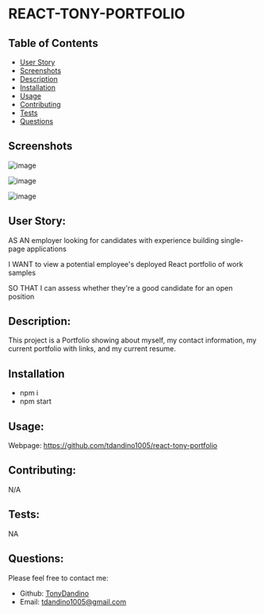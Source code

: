 # REACT-TONY-PORTFOLIO

## Table of Contents 
- [User Story](#user-story)
- [Screenshots](#screenshots)
- [Description](#description)
- [Installation](#installation)
- [Usage](#usage)
- [Contributing](#contributing)
- [Tests](#tests)
- [Questions](#questions)

## Screenshots

![image](https://user-images.githubusercontent.com/114967217/235832285-15e02ab3-7d32-4529-811e-c5d544f80dd2.png)

![image](https://user-images.githubusercontent.com/114967217/235832412-2bf39be2-dbca-49e7-bf11-3235567cc3d2.png)

![image](https://user-images.githubusercontent.com/114967217/235832484-03dd2508-c37a-4e41-bd37-a27af146c142.png)




## User Story:
AS AN employer looking for candidates with experience building single-page applications

I WANT to view a potential employee's deployed React portfolio of work samples

SO THAT I can assess whether they're a good candidate for an open position

## Description:
This project is a Portfolio showing about myself, my contact information, my current portfolio with links, and my current resume.

## Installation
- npm i
- npm start

## Usage:

Webpage: https://github.com/tdandino1005/react-tony-portfolio

## Contributing:
N/A

## Tests:
NA

## Questions:
Please feel free to contact me:
- Github: [TonyDandino](https://github.com/tdandino1005)
- Email: tdandino1005@gmail.com 

